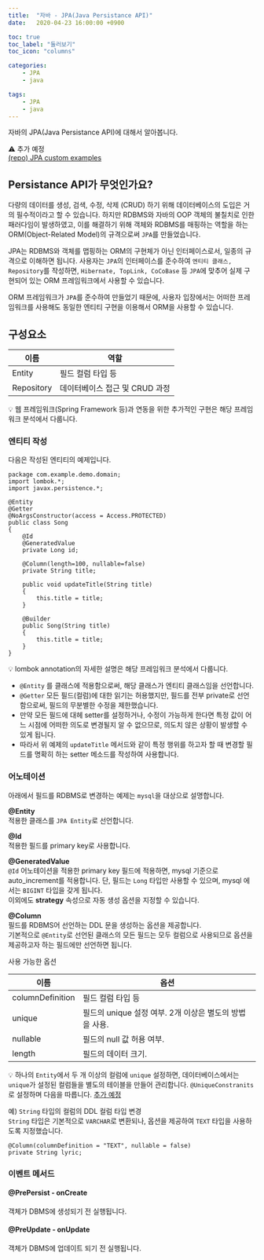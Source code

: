 ```yaml
---
title:  "자바 - JPA(Java Persistance API)"
date:   2020-04-23 16:00:00 +0900

toc: true
toc_label: "둘러보기"
toc_icon: "columns"

categories:
    - JPA
    - java

tags:
    - JPA
    - java
---
```


자바의 JPA(Java Persistance API)에 대해서 알아봅니다.

⚠️ 추가 예정  
[(repo) JPA custom examples](about:blank)

## Persistance API가 무엇인가요?
다량의 데이터를 생성, 검색, 수정, 삭제 (CRUD) 하기 위해 데이터베이스의 도입은 거의 필수적이라고 할 수 있습니다. 하지만 RDBMS와 자바의 OOP 객체의 불칠치로 인한 패러다임이 발생하였고, 이를 해결하기 위해 객체와 RDBMS를 매핑하는 역할을 하는 ORM(Object-Related Model)의 규격으로써 `JPA`를 만들었습니다.

JPA는 RDBMS와 객체를 맵핑하는 ORM의 구현체가 아닌 인터페이스로서, 일종의 규격으로 이해하면 됩니다. 사용자는 `JPA`의 인터페이스를 준수하여 `엔티티 클래스, Repository`를 작성하면, `Hibernate, TopLink, CoCoBase` 등 `JPA`에 맞추어 실제 구현되어 있는 ORM 프레임워크에서 사용할 수 있습니다.

ORM 프레임워크가 `JPA`를 준수하여 만들었기 때문에, 사용자 입장에서는 어떠한 프레임워크를 사용해도 동일한 엔티티 구현을 이용해서 ORM을 사용할 수 있습니다.


## 구성요소

|이름|역할|
|---|-----|
|Entity|필드 컬럼 타입 등
|Repository|데이터베이스 접근 및 CRUD 과정 

💡 웹 프레임워크(Spring Framework 등)과 연동을 위한 추가적인 구현은 해당 프레임워크 분석에서 다룹니다.

### 엔티티 작성

다음은 작성된 엔티티의 예제입니다.
```
package com.example.demo.domain;
import lombok.*;
import javax.persistence.*;

@Entity
@Getter
@NoArgsConstructor(access = Access.PROTECTED)
public class Song
{
    @Id
    @GeneratedValue
    private Long id;
    
    @Column(length=100, nullable=false)
    private String title;
    
    public void updateTitle(String title)
    {
        this.title = title;
    }

    @Builder
    public Song(String title)
    {
        this.title = title;
    }
}
```
💡 lombok annotation의 자세한 설명은  해당 프레임워크 분석에서 다룹니다.

- `@Entity` 를 클래스에 적용함으로써, 해당 클래스가 엔티티 클래스임을 선언합니다.
- `@Getter` 모든 필드(컬럼)에 대한 읽기는 허용했지만, 필드를 전부 private로 선언 함으로써, 필드의 무분별한 수정을 제한했습니다. 
- 만약 모든 필드에 대헤 setter를 설정하거나, 수정이 가능하게 한다면 특정 값이 어느 시점에 어떠한 의도로 변경될지 알 수 없으므로, 의도치 않은 상황이 발생할 수 있게 됩니다.
- 따라서 위 예제의 `updateTitle` 메서드와 같이 특정 행위를 하고자 할 때 변경할 필드를 명확히 하는 setter 메소드를 작성하여 사용합니다.



### 어노테이션

아래에서 필드를 RDBMS로 변경하는 예제는 `mysql`을 대상으로 설명합니다.


**@Entity**  
적용한 클래스를 `JPA Entity`로 선언합니다.

**@Id**  
적용한 필드를 primary key로 사용합니다.

**@GeneratedValue**  
`@Id` 어노테이션을 적용한 primary key 필드에 적용하면, mysql 기준으로 auto_increment를 적용합니다. 단, 필드는 `Long` 타입만 사용할 수 있으며, mysql 에서는 `BIGINT` 타입을 갖게 됩니다.   
이외에도 **strategy** 속성으로 자동 생성 옵션을 지정할 수 있습니다.

**@Column**  
필드를 RDBMS어 선언하는 DDL 문을 생성하는 옵션을 제공합니다.  
기본적으로 `@Entity`로 선언된 클래스의 모든 필드는 모두 컬럼으로 사용되므로 옵션을 제공하고자 하는 필드에만 선언하면 됩니다.  

사용 가능한 옵션

|이름|옵션|
|---|-----|
|columnDefinition|필드 컬럼 타입 등
|unique|필드의 unique 설정 여부. 2개 이상은 별도의 방법을 사용.
|nullable|필드의 null 값 허용 여부.
|length|필드의 데이터 크기.

💡 하나의 `Entity`에서 두 개 이상의 컬럼에 `unique` 설정하면, 데이터베이스에서는 `unique`가 설정된 컬럼들을 별도의 테이블을 만들어 관리합니다. `@UniqueConstranits` 로 설정하며 다음을 따릅니다. [추가 예정](about:blank)

예) `String` 타입의 컬럼의 DDL 컬럼 타입 변경  
`String` 타입은 기본적으로 `VARCHAR`로 변환되나, 옵션을 제공하여 `TEXT` 타입을 사용하도록 지정했습니다.
```
@Column(columnDefinition = "TEXT", nullable = false)
private String lyric;
```

### 이벤트 메서드 

#### @PrePersist - onCreate
객체가 DBMS에 생성되기 전 실행됩니다.

#### @PreUpdate - onUpdate
객체가 DBMS에 업데이트 되기 전 실행됩니다.

